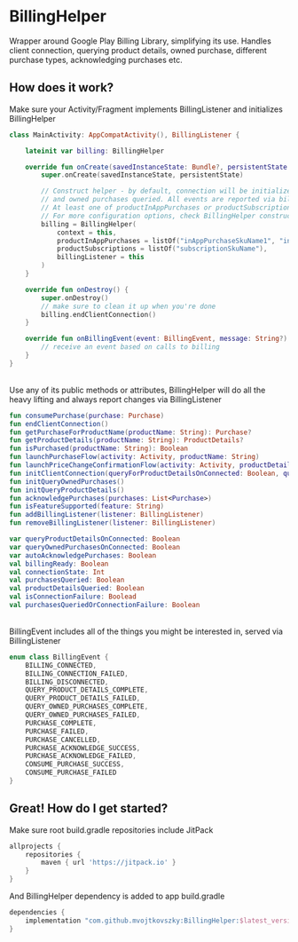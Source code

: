 # BillingHelper
Wrapper around Google Play Billing Library, simplifying its use. 
Handles client connection, querying product details, owned purchase, different purchase types, acknowledging purchases etc.

## How does it work?
Make sure your Activity/Fragment implements BillingListener and initializes BillingHelper
``` kotlin
class MainActivity: AppCompatActivity(), BillingListener {

    lateinit var billing: BillingHelper

    override fun onCreate(savedInstanceState: Bundle?, persistentState: PersistableBundle?) {
        super.onCreate(savedInstanceState, persistentState)

        // Construct helper - by default, connection will be initialized immediately with product details 
        // and owned purchases queried. All events are reported via billingListener.
        // At least one of productInAppPurchases or productSubscriptions is required.
        // For more configuration options, check BillingHelper constructor parameters.
        billing = BillingHelper(
            context = this, 
            productInAppPurchases = listOf("inAppPurchaseSkuName1", "inAppPurchaseSkuName2"),
            productSubscriptions = listOf("subscriptionSkuName"),
            billingListener = this
        )
    }

    override fun onDestroy() {
        super.onDestroy()
        // make sure to clean it up when you're done
        billing.endClientConnection()
    }

    override fun onBillingEvent(event: BillingEvent, message: String?) {
        // receive an event based on calls to billing
    }
}
```

<br/>Use any of its public methods or attributes, BillingHelper will do all the heavy lifting and always report changes via BillingListener
``` kotlin
fun consumePurchase(purchase: Purchase)
fun endClientConnection()
fun getPurchaseForProductName(productName: String): Purchase?
fun getProductDetails(productName: String): ProductDetails?
fun isPurchased(productName: String): Boolean
fun launchPurchaseFlow(activity: Activity, productName: String)
fun launchPriceChangeConfirmationFlow(activity: Activity, productDetails: ProductDetails)
fun initClientConnection(queryForProductDetailsOnConnected: Boolean, queryForOwnedPurchasesOnConected: Boolean)
fun initQueryOwnedPurchases()
fun initQueryProductDetails()
fun acknowledgePurchases(purchases: List<Purchase>)
fun isFeatureSupported(feature: String)
fun addBillingListener(listener: BillingListener)
fun removeBillingListener(listener: BillingListener)

var queryProductDetailsOnConnected: Boolean
var queryOwnedPurchasesOnConnected: Boolean
var autoAcknowledgePurchases: Boolean
val billingReady: Boolean
val connectionState: Int
val purchasesQueried: Boolean
val productDetailsQueried: Boolean
val isConnectionFailure: Boolead
val purchasesQueriedOrConnectionFailure: Boolean
```

<br/>BillingEvent includes all of the things you might be interested in, served via BillingListener 
``` kotlin
enum class BillingEvent {
    BILLING_CONNECTED,
    BILLING_CONNECTION_FAILED,
    BILLING_DISCONNECTED,
    QUERY_PRODUCT_DETAILS_COMPLETE,
    QUERY_PRODUCT_DETAILS_FAILED,
    QUERY_OWNED_PURCHASES_COMPLETE,
    QUERY_OWNED_PURCHASES_FAILED,
    PURCHASE_COMPLETE,
    PURCHASE_FAILED,
    PURCHASE_CANCELLED,
    PURCHASE_ACKNOWLEDGE_SUCCESS,
    PURCHASE_ACKNOWLEDGE_FAILED,
    CONSUME_PURCHASE_SUCCESS,
    CONSUME_PURCHASE_FAILED
}
```

## Great! How do I get started?
Make sure root build.gradle repositories include JitPack
``` gradle
allprojects {
    repositories {
        maven { url 'https://jitpack.io' }
    }
}
```

And BillingHelper dependency is added to app build.gradle
``` gradle
dependencies {
    implementation "com.github.mvojtkovszky:BillingHelper:$latest_version"
}
```
